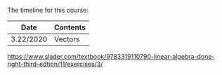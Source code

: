 The timeline for this course:

|Date|Contents|
|-|-|
|3.22/2020|Vectors|



https://www.slader.com/textbook/9783319110790-linear-algebra-done-right-third-edtion/11/exercises/3/


